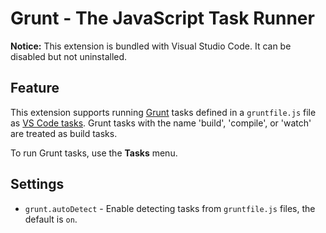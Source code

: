 # Grunt - The JavaScript Task Runner

**Notice:** This extension is bundled with Visual Studio Code. It can be
disabled but not uninstalled.

## Feature

This extension supports running [Grunt](https://gruntjs.com/) tasks defined in a
`gruntfile.js` file as
[VS Code tasks](https://code.visualstudio.com/docs/editor/tasks). Grunt tasks
with the name 'build', 'compile', or 'watch' are treated as build tasks.

To run Grunt tasks, use the **Tasks** menu.

## Settings

-   `grunt.autoDetect` - Enable detecting tasks from `gruntfile.js` files, the
    default is `on`.
